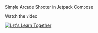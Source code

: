 Simple Arcade Shooter in Jetpack Compose

Watch the video

[![Let's Learn Together](http://img.youtube.com/vi/uzrzJvJSHgI/0.jpg)](https://youtube.com/shorts/uzrzJvJSHgI "Let's Learn Together")

